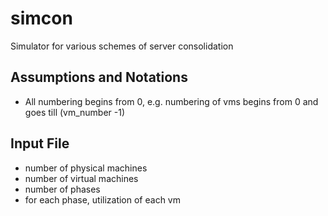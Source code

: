 simcon
======

Simulator for various schemes of server consolidation

Assumptions and Notations
-------------------------
* All numbering begins from 0, e.g. numbering of vms begins from 0 and goes till (vm_number -1)

Input File
----------
* number of physical machines
* number of virtual machines
* number of phases
* for each phase, utilization of each vm
